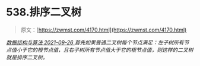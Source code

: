 <!--yml
category: 未分类
date: 0001-01-01 00:00:00
--->

# 538.排序二叉树

> 原文：[https://zwmst.com/4170.html](https://zwmst.com/4170.html)

   [ *数据结构与算法* ](https://zwmst.com/%e6%95%b0%e6%8d%ae%e7%bb%93%e6%9e%84%e4%b8%8e%e7%ae%97%e6%b3%95)*[ <time datetime="2021-09-27T01:05:41+08:00"> 2021-09-26 </time> ](https://zwmst.com/4170.html)  首先如果普通二叉树每个节点满足：左子树所有节点值小于它的根节点值，且右子树所有节点值大于它的根节点值，则这样的二叉树就是排序二叉树。*